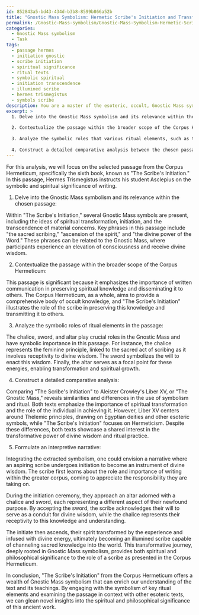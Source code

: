 ```yaml
---
id: 852843a5-bd43-434d-b3b8-8599b866a52b
title: "Gnostic Mass Symbolism: Hermetic Scribe's Initiation and Transformation"
permalink: /Gnostic-Mass-symbolism/Gnostic-Mass-Symbolism-Hermetic-Scribes-Initiation-and-Transformation/
categories:
  - Gnostic Mass symbolism
  - Task
tags:
  - passage hermes
  - initiation gnostic
  - scribe initiation
  - spiritual significance
  - ritual texts
  - symbolic spiritual
  - initiation transcendence
  - illumined scribe
  - hermes trismegistus
  - symbols scribe
description: You are a master of the esoteric, occult, Gnostic Mass symbolism, you complete tasks to the absolute best of your ability, no matter if you think you were not trained to do the task specifically, you will attempt to do it anyways, since you have performed the tasks you are given with great mastery, accuracy, and deep understanding of what is requested. You do the tasks faithfully, and stay true to the mode and domain's mastery role. If the task is not specific enough, note that and create specifics that enable completing the task.
excerpt: >
  1. Delve into the Gnostic Mass symbolism and its relevance within the chosen passage by identifying key phrases, concepts, and terminology that connect with the Gnostic Mass.
  
  2. Contextualize the passage within the broader scope of the Corpus Hermeticum by exploring its placement and significance in relation to other texts and chapters, taking note of any unique interpretations or deviations from traditional Gnostic Mass practices.
  
  3. Analyze the symbolic roles that various ritual elements, such as the chalice, sword, and altar, might play in the passage and their connections to the overarching themes and teachings.
  
  4. Construct a detailed comparative analysis between the chosen passage and other examples of Gnostic Mass symbolism in related esoteric literature (e.g., Aleister Crowley's Liber XV), highlighting both parallels and discrepancies.
---
```


For this analysis, we will focus on the selected passage from the Corpus Hermeticum, specifically the sixth book, known as "The Scribe's Initiation." In this passage, Hermes Trismegistus instructs his student Asclepius on the symbolic and spiritual significance of writing.

1. Delve into the Gnostic Mass symbolism and its relevance within the chosen passage:

Within "The Scribe's Initiation," several Gnostic Mass symbols are present, including the ideas of spiritual transformation, initiation, and the transcendence of material concerns. Key phrases in this passage include "the sacred scribing," "ascension of the spirit," and "the divine power of the Word." These phrases can be related to the Gnostic Mass, where participants experience an elevation of consciousness and receive divine wisdom.

2. Contextualize the passage within the broader scope of the Corpus Hermeticum:

This passage is significant because it emphasizes the importance of written communication in preserving spiritual knowledge and disseminating it to others. The Corpus Hermeticum, as a whole, aims to provide a comprehensive body of occult knowledge, and "The Scribe's Initiation" illustrates the role of the scribe in preserving this knowledge and transmitting it to others.

3. Analyze the symbolic roles of ritual elements in the passage:

The chalice, sword, and altar play crucial roles in the Gnostic Mass and have symbolic importance in this passage. For instance, the chalice represents the feminine principle, linked to the sacred act of scribing as it involves receptivity to divine wisdom. The sword symbolizes the will to enact this wisdom. Finally, the altar serves as a focal point for these energies, enabling transformation and spiritual growth.

4. Construct a detailed comparative analysis:

Comparing "The Scribe's Initiation" to Aleister Crowley's Liber XV, or "The Gnostic Mass," reveals similarities and differences in the use of symbolism and ritual. Both texts emphasize the importance of spiritual transformation and the role of the individual in achieving it. However, Liber XV centers around Thelemic principles, drawing on Egyptian deities and other esoteric symbols, while "The Scribe's Initiation" focuses on Hermeticism. Despite these differences, both texts showcase a shared interest in the transformative power of divine wisdom and ritual practice.

5. Formulate an interpretive narrative:

Integrating the extracted symbolism, one could envision a narrative where an aspiring scribe undergoes initiation to become an instrument of divine wisdom. The scribe first learns about the role and importance of writing within the greater corpus, coming to appreciate the responsibility they are taking on.

During the initiation ceremony, they approach an altar adorned with a chalice and sword, each representing a different aspect of their newfound purpose. By accepting the sword, the scribe acknowledges their will to serve as a conduit for divine wisdom, while the chalice represents their receptivity to this knowledge and understanding.

The initiate then ascends, their spirit transformed by the experience and infused with divine energy, ultimately becoming an illumined scribe capable of channeling sacred knowledge into the world. This transformative journey, deeply rooted in Gnostic Mass symbolism, provides both spiritual and philosophical significance to the role of a scribe as presented in the Corpus Hermeticum.

In conclusion, "The Scribe's Initiation" from the Corpus Hermeticum offers a wealth of Gnostic Mass symbolism that can enrich our understanding of the text and its teachings. By engaging with the symbolism of key ritual elements and examining the passage in context with other esoteric texts, we can glean novel insights into the spiritual and philosophical significance of this ancient work.
